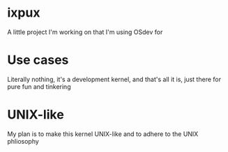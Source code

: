 # ixpux
A little project I'm working on that I'm using OSdev for

# Use cases
Literally nothing, it's a development kernel, and that's all it is, just there for pure fun and tinkering

# UNIX-like
My plan is to make this kernel UNIX-like and to adhere to the UNIX phliosophy
